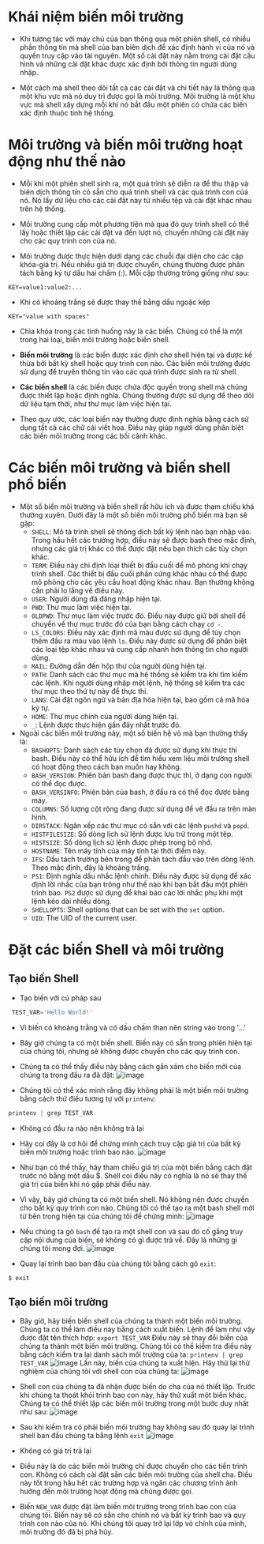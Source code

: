 # Khái niệm biến môi trường
* Khi tương tác với máy chủ của bạn thông qua một phiên shell, có nhiều phần thông tin mà shell của bạn biên dịch để xác định hành vi của nó và quyền truy cập vào tài nguyên. Một số cài đặt này nằm trong cài đặt cấu hình và những cài đặt khác được xác định bởi thông tin người dùng nhập.

* Một cách mà shell theo dõi tất cả các cài đặt và chi tiết này là thông qua một khu vực mà nó duy trì được gọi là môi trường. Môi trường là một khu vực mà shell xây dựng mỗi khi nó bắt đầu một phiên có chứa các biến xác định thuộc tính hệ thống.
# Môi trường và biến môi trường hoạt động như thế nào 
* Mỗi khi một phiên shell sinh ra, một quá trình sẽ diễn ra để thu thập và biên dịch thông tin có sẵn cho quá trình shell và các quá trình con của nó. Nó lấy dữ liệu cho các cài đặt này từ nhiều tệp và cài đặt khác nhau trên hệ thống.

* Môi trường cung cấp một phương tiện mà qua đó quy trình shell có thể lấy hoặc thiết lập các cài đặt và đến lượt nó, chuyển những cài đặt này cho các quy trình con của nó.

* Môi trường được thực hiện dưới dạng các chuỗi đại diện cho các cặp khóa-giá trị. Nếu nhiều giá trị được chuyển, chúng thường được phân tách bằng ký tự dấu hai chấm (:). Mỗi cặp thường trông giống như sau:
```
KEY=value1:value2:...
```
* Khi có khoảng trắng sẽ được thay thế bằng dấu ngoặc kép
```config
KEY="value with spaces"
```
* Chìa khóa trong các tình huống này là các biến. Chúng có thể là một trong hai loại, biến môi trường hoặc biến shell.

* **Biến môi trường** là các biến được xác định cho shell hiện tại và được kế thừa bởi bất kỳ shell hoặc quy trình con nào. Các biến môi trường được sử dụng để truyền thông tin vào các quá trình được sinh ra từ shell.

* **Các biến shell** là các biến được chứa độc quyền trong shell mà chúng được thiết lập hoặc định nghĩa. Chúng thường được sử dụng để theo dõi dữ liệu tạm thời, như thư mục làm việc hiện tại.

* Theo quy ước, các loại biến này thường được định nghĩa bằng cách sử dụng tất cả các chữ cái viết hoa. Điều này giúp người dùng phân biệt các biến môi trường trong các bối cảnh khác.
# Các biến môi trường và biến shell phổ biến
* Một số biến môi trường và biến shell rất hữu ích và được tham chiếu khá thường xuyên. Dưới đây là một số biến môi trường phổ biến mà bạn sẽ gặp:
  * ```SHELL```: Mô tả trình shell sẽ thông dịch bất kỳ lệnh nào bạn nhập vào. Trong hầu hết các trường hợp, điều này sẽ được bash theo mặc định, nhưng các giá trị khác có thể được đặt nếu bạn thích các tùy chọn khác.
  * ```TERM```: Điều này chỉ định loại thiết bị đầu cuối để mô phỏng khi chạy trình shell. Các thiết bị đầu cuối phần cứng khác nhau có thể được mô phỏng cho các yêu cầu hoạt động khác nhau. Bạn thường không cần phải lo lắng về điều này.
  * ```USER```: Người dùng đã đăng nhập hiện tại.
  * ```PWD```: Thư mục làm việc hiện tại.
  * ```OLDPWD```: Thư mục làm việc trước đó. Điều này được giữ bởi shell để chuyển về thư mục trước đó của bạn bằng cách chạy ```cd -```.
  * ```LS_COLORS```: Điều này xác định mã màu được sử dụng để tùy chọn thêm đầu ra màu vào lệnh ```ls```. Điều này được sử dụng để phân biệt các loại tệp khác nhau và cung cấp nhanh hơn thông tin cho người dùng.
  * ```MAIL```: Đường dẫn đến hộp thư của người dùng hiện tại.
  * ```PATH```: Danh sách các thư mục mà hệ thống sẽ kiểm tra khi tìm kiếm các lệnh. Khi người dùng nhập một lệnh, hệ thống sẽ kiểm tra các thư mục theo thứ tự này để thực thi.
  * ```LANG```: Cài đặt ngôn ngữ và bản địa hóa hiện tại, bao gồm cả mã hóa ký tự.
  * ```HOME```: Thư mục chính của người dùng hiện tại.
  * ```_```:  Lệnh được thực hiện gần đây nhất trước đó.
* Ngoài các biến môi trường này, một số biến hệ vỏ mà bạn thường thấy là:
  * ```BASHOPTS```: Danh sách các tùy chọn đã được sử dụng khi thực thi bash. Điều này có thể hữu ích để tìm hiểu xem liệu môi trường shell có hoạt động theo cách bạn muốn hay không.
  * ```BASH_VERSION```: Phiên bản bash đang được thực thi, ở dạng con người có thể đọc được.
  * ```BASH_VERSINFO```: Phiên bản của bash, ở đầu ra có thể đọc được bằng máy.
  * ```COLUMNS```: Số lượng cột rộng đang được sử dụng để vẽ đầu ra trên màn hình.
  * ```DIRSTACK```: Ngăn xếp các thư mục có sẵn với các lệnh ```pushd``` và ```popd```.
  * ```HISTFILESIZE```: Số dòng lịch sử lệnh được lưu trữ trong một tệp.
  * ```HISTSIZE```: Số dòng lịch sử lệnh được phép trong bộ nhớ.
  * ```HOSTNAME```: Tên máy tính của máy tính tại thời điểm này.
  * ```IFS```: Dấu tách trường bên trong để phân tách đầu vào trên dòng lệnh. Theo mặc định, đây là khoảng trắng.
  * ```PS1```: Định nghĩa dấu nhắc lệnh chính. Điều này được sử dụng để xác định lời nhắc của bạn trông như thế nào khi bạn bắt đầu một phiên trình bao. ```PS2``` được sử dụng để khai báo các lời nhắc phụ khi một lệnh kéo dài nhiều dòng.
  * ```SHELLOPTS```: Shell options that can be set with the ```set``` option.
  * ```UID```: The UID of the current user.
 # Đặt các biến Shell và môi trường 
 ## Tạo biến Shell
 * Tạo biến với cú pháp sau
 ```python
  TEST_VAR='Hello World!'
  ```
 * Vì biến có khoảng trắng và có dấu chấm than nên string vào trong '...' 
 * Bây giờ chúng ta có một biến shell. Biến này có sẵn trong phiên hiện tại của chúng tôi, nhưng sẽ không được chuyển cho các quy trình con.

* Chúng ta có thể thấy điều này bằng cách gắn xám cho biến mới của chúng ta trong đầu ra đã đặt:
![image](https://user-images.githubusercontent.com/91528234/195810923-ac090377-0df2-45a7-8b2a-7d18cb28cae9.png)
* Chúng tôi có thể xác minh rằng đây không phải là một biến môi trường bằng cách thử điều tương tự với ```printenv```:
```python
printenv | grep TEST_VAR
```
* Không có đầu ra nào nên không trả lại
* Hãy coi đây là cơ hội để chứng minh cách truy cập giá trị của bất kỳ biến môi trường hoặc trình bao nào. 
![image](https://user-images.githubusercontent.com/91528234/195811904-596c15f3-b4a5-42c9-a914-938921248819.png)
* Như bạn có thể thấy, hãy tham chiếu giá trị của một biến bằng cách đặt trước nó bằng một dấu $. Shell coi điều này có nghĩa là nó sẽ thay thế giá trị của biến khi nó gặp phải điều này.

* Vì vậy, bây giờ chúng ta có một biến shell. Nó không nên được chuyển cho bất kỳ quy trình con nào. Chúng tôi có thể tạo ra một bash shell mới từ bên trong hiện tại của chúng tôi để chứng minh:
![image](https://user-images.githubusercontent.com/91528234/195812554-fa7616da-8a46-4b00-a5c8-c996c8fffaa8.png)

* Nếu chúng ta gõ ```bash``` để tạo ra một shell con và sau đó cố gắng truy cập nội dung của biến, sẽ không có gì được trả về. Đây là những gì chúng tôi mong đợi.
![image](https://user-images.githubusercontent.com/91528234/195813281-8767a058-d0a0-4166-baf6-6fb23767c44f.png)

* Quay lại trình bao ban đầu của chúng tôi bằng cách gõ ```exit```:
``` linux
$ exit
```
## Tạo biến môi trường
* Bây giờ, hãy biến biến shell của chúng ta thành một biến môi trường. Chúng ta có thể làm điều này bằng cách xuất biến. Lệnh để làm như vậy được đặt tên thích hợp:
``` export TEST_VAR ```
Điều này sẽ thay đổi biến của chúng ta thành một biến môi trường. Chúng tôi có thể kiểm tra điều này bằng cách kiểm tra lại danh sách môi trường của ta:
``` printenv | grep TEST_VAR ```
![image](https://user-images.githubusercontent.com/91528234/195813783-d8df3ae6-9064-4815-bf57-90f9524024c7.png)
Lần này, biến của chúng ta xuất hiện. Hãy thử lại thử nghiệm của chúng tôi với shell con của chúng ta:
![image](https://user-images.githubusercontent.com/91528234/195814248-73a430ea-bf6f-430f-b4d4-29eecae2a8d2.png)
* Shell con của chúng ta đã nhận được biến do cha của nó thiết lập. Trước khi chúng ta thoát khỏi trình bao con này, hãy thử xuất một biến khác. Chúng ta có thể thiết lập các biến môi trường trong một bước duy nhất như sau:
![image](https://user-images.githubusercontent.com/91528234/195814505-105140c5-e0be-41ef-8386-7d34060d1622.png)
* Sau khi kiểm tra có phải biến môi trường hay không sau đó quay lại trình shell ban đầu chúng ta bằng lệnh ```exit```
![image](https://user-images.githubusercontent.com/91528234/195815043-5ca0b36d-d218-41b0-9314-300e9049136b.png)
* Không có giá trị trả lại
* Điều này là do các biến môi trường chỉ được chuyển cho các tiến trình con. Không có cách cài đặt sẵn các biến môi trường của shell cha. Điều này tốt trong hầu hết các trường hợp và ngăn các chương trình ảnh hưởng đến môi trường hoạt động mà chúng được gọi.

* Biến ```NEW_VAR``` được đặt làm biến môi trường trong trình bao con của chúng tôi. Biến này sẽ có sẵn cho chính nó và bất kỳ trình bao và quy trình con nào của nó. Khi chúng tôi quay trở lại lớp vỏ chính của mình, môi trường đó đã bị phá hủy.



